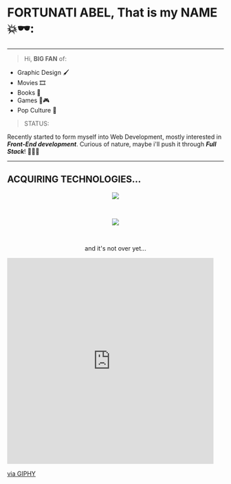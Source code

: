 # **FORTUNATI ABEL**, That is my **NAME** 💥🕶️:

---

>Hi, __BIG FAN__ of:
- Graphic Design 🖌️
- Movies 🎞️
- Books 📖
- Games 🎲🎮
- Pop Culture 🌈

>STATUS:

Recently started to form myself into Web Development, mostly interested in **_Front-End development_**. Curious of nature, maybe i'll push it through **_Full Stack_**! 🤔🧠🥯

---
## ACQUIRING TECHNOLOGIES...

<p align="center">
  <a href="https://skillicons.dev">
    <img src="https://skillicons.dev/icons?i=github,html,css,sass,svelte,tailwinds,bootstrap" />
  </a>
</p>

<br/>

<p align="center">
  <a href="https://skillicons.dev">
    <img src="https://skillicons.dev/icons?i=js,ts,react" />
  </a>
</p>

<br/>

<p align="center">
  and it's not over yet...
<p/>
  
<iframe src="https://giphy.com/embed/HwBlFQZFcAoUcPHZdX" width="480" height="480" frameBorder="0" class="giphy-embed" allowFullScreen></iframe><p><a href="https://giphy.com/stickers/GDevs-sticker-community-google-HwBlFQZFcAoUcPHZdX">via GIPHY</a></p>

